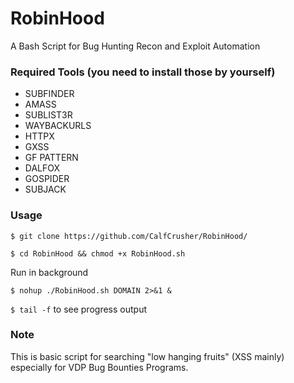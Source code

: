 # RobinHood
A Bash Script for Bug Hunting Recon and Exploit Automation

### Required Tools (you need to install those by yourself)

- SUBFINDER
- AMASS
- SUBLIST3R
- WAYBACKURLS
- HTTPX
- GXSS
- GF PATTERN
- DALFOX
- GOSPIDER
- SUBJACK

### Usage

`$ git clone https://github.com/CalfCrusher/RobinHood/`

`$ cd RobinHood && chmod +x RobinHood.sh`

Run in background

`$ nohup ./RobinHood.sh DOMAIN 2>&1 &`

`$ tail -f` to see progress output

### Note
This is basic script for searching "low hanging fruits" (XSS mainly) especially for VDP Bug Bounties Programs.
